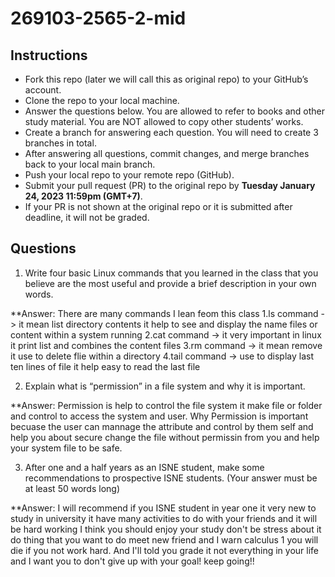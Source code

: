 # 269103-2565-2-mid

## Instructions

- Fork this repo (later we will call this as original repo) to your GitHub’s account. 
- Clone the repo to your local machine.
- Answer the questions below. You are allowed to refer to books and other study material. You are NOT allowed to copy other students’ works. 
- Create a branch for answering each question. You will need to create 3 branches in total.
- After answering all questions, commit changes, and merge branches back to your local main branch.
- Push your local repo to your remote repo (GitHub).
- Submit your pull request (PR) to the original repo by **Tuesday January 24, 2023 11:59pm (GMT+7)**.
- If your PR is not shown at the original repo or it is submitted after deadline, it will not be graded.

## Questions

1. Write four basic Linux commands that you learned in the class that you believe are the most useful and provide a brief description in your own words. 

**Answer: There are many commands I lean feom this class
1.ls command -> it mean list directory contents it help to see and display the name files or content within
a system running
2.cat command -> it very important in linux it print list and combines the content files 
3.rm command -> it mean remove it use to delete flie within a directory
4.tail command -> use to display last ten lines of file it help easy to read the last file


2. Explain what is “permission” in a file system and why it is important.

**Answer: Permission is help to control the file system it make file or folder and control to access the system and user.
Why Permission is important becuase the user can mannage the attribute and control by them self and help you about secure change the file without permissin from you and help your system file to be safe.


3. After one and a half years as an ISNE student, make some recommendations to prospective ISNE students. (Your answer must be at least 50 words long)

**Answer: I will recommend if you ISNE student in year one it very new to study in university it have many activities to do with your friends and it will be hard working I think you should enjoy your study don't be stress about it do thing that you want to do meet new friend and I warn calculus 1 you will die if you not work hard. And I'll told you grade it not everything in your life and I want you to don't give up with your goal! keep going!!

